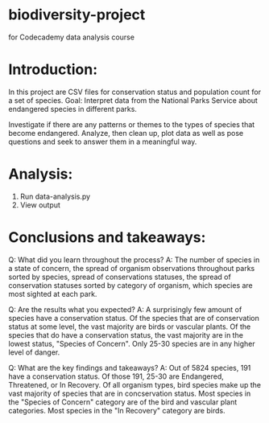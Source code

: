 # biodiversity-project
 for Codecademy data analysis course


# Introduction:

In this project are CSV files for conservation status and population count for a set of species.
Goal: Interpret data from the National Parks Service about endangered species in different parks.

Investigate if there are any patterns or themes to the types of species that become endangered. Analyze, then clean up, plot data as well as pose questions and seek to answer them in a meaningful way.

# Analysis:
1. Run data-analysis.py
2. View output

# Conclusions and takeaways:

Q: What did you learn throughout the process?
A: The number of species in a state of concern, the spread of organism observations throughout parks sorted by species, spread of conservations statuses, the spread of conservation statuses sorted by category of organism, which species are most sighted at each park.

Q: Are the results what you expected?
A: A surprisingly few amount of species have a conservation status. Of the species that are of conservation status at some level, the vast majority are birds or vascular plants. Of the species that do have a conservation status, the vast majority are in the lowest status, "Species of Concern". Only 25-30 species are in any higher level of danger.

Q: What are the key findings and takeaways?
A: Out of 5824 species, 191 have a conservation status. Of those 191, 25-30 are Endangered, Threatened, or In Recovery. Of all organism types, bird species make up the vast majority of species that are in concservation status. Most species in the "Species of Concern" category are of the bird and vascular plant categories. Most species in the "In Recovery" category are birds.
